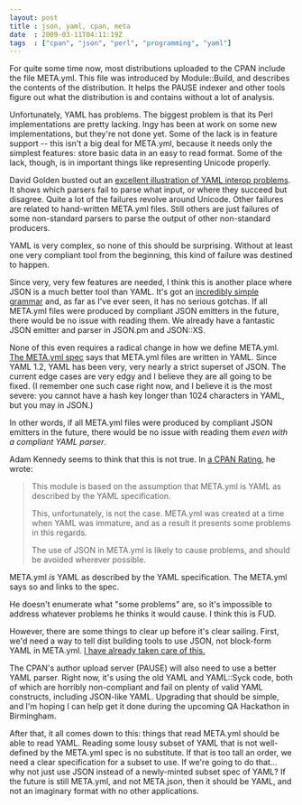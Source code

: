 ```yaml
---
layout: post
title : json, yaml, cpan, meta
date  : 2009-03-11T04:11:19Z
tags  : ["cpan", "json", "perl", "programming", "yaml"]
---
```

For quite some time now, most distributions uploaded to the CPAN include the
file META.yml.  This file was introduced by Module::Build, and describes the
contents of the distribution.  It helps the PAUSE indexer and other tools
figure out what the distribution is and contains without a lot of analysis.

Unfortunately, YAML has problems.  The biggest problem is that its Perl
implementations are pretty lacking.  Ingy has been at work on some new
implementations, but they're not done yet.  Some of the lack is in feature
support -- this isn't a big deal for META.yml, because it needs only the
simplest features: store basic data in an easy to read format.  Some of the
lack, though, is in important things like representing Unicode properly.

David Golden busted out an [excellent illustration of YAML interop
problems](http://echo.dagolden.com/~xdg/meta-yaml-testing/).  It shows which
parsers fail to parse what input, or where they succeed but disagree.  Quite a
lot of the failures revolve around Unicode.  Other failures are related to
hand-written META.yml files.  Still others are just failures of some
non-standard parsers to parse the output of other non-standard producers.

YAML is very complex, so none of this should be surprising.  Without at least
one very compliant tool from the beginning, this kind of failure was destined
to happen.

Since very, very few features are needed, I think this is another place where
JSON is a much better tool than YAML.  It's got an [incredibly simple
grammar](http://json.org/) and, as far as I've ever seen, it has no serious
gotchas.  If all META.yml files were produced by compliant JSON emitters in the
future, there would be no issue with reading them.  We already have a fantastic
JSON emitter and parser in JSON.pm and JSON::XS.

None of this even requires a radical change in how we define META.yml.  [The
META.yml
spec](http://module-build.sourceforge.net/META-spec-current.html#format) says
that META.yml files are written in YAML.  Since YAML 1.2, YAML has been very,
very nearly a strict superset of JSON.  The current edge cases are very edgy
and I believe they are all going to be fixed.  (I remember one such case right
now, and I believe it is the most severe: you cannot have a hash key longer
than 1024 characters in YAML, but you may in JSON.)

In other words, if all META.yml files were produced by compliant JSON emitters
in the future, there would be no issue with reading them *even with a compliant
YAML parser*.

Adam Kennedy seems to think that this is not true.  In [a CPAN Rating](http://cpanratings.perl.org/dist/JSON-CPAN-Meta), he wrote:

> This module is based on the assumption that META.yml is YAML as described
> by the YAML specification.
> 
> This, unfortunately, is not the case. META.yml was created at a time
> when YAML was immature, and as a result it presents some problems in
> this regards.
> 
> The use of JSON in META.yml is likely to cause problems, and should
> be avoided wherever possible. 

META.yml *is* YAML as described by the YAML specification.  The META.yml says
so and links to the spec.

He doesn't enumerate what "some problems" are, so it's impossible to address
whatever problems he thinks it would cause.  I think this is FUD.

However, there are some things to clear up before it's clear sailing.  First,
we'd need a way to tell dist building tools to use JSON, not block-form YAML in
META.yml.  [I have already taken care of
this.](http://search.cpan.org/dist/JSON-CPAN-Meta/)

The CPAN's author upload server (PAUSE) will also need to use a better YAML
parser.  Right now, it's using the old YAML and YAML::Syck code, both of which
are horribly non-compliant and fail on plenty of valid YAML constructs,
including JSON-like YAML.  Upgrading that should be simple, and I'm hoping I
can help get it done during the upcoming QA Hackathon in Birmingham.

After that, it all comes down to this: things that read META.yml should be able
to read YAML.  Reading some lousy subset of YAML that is not well-defined by
the META.yml spec is no substitute.  If that is too tall an order, we need a
clear specification for a subset to use.  If we're going to do that... why not
just use JSON instead of a newly-minted subset spec of YAML?  If the future is
still META.yml, and not META.json, then it should be YAML, and not an imaginary
format with no other applications.

